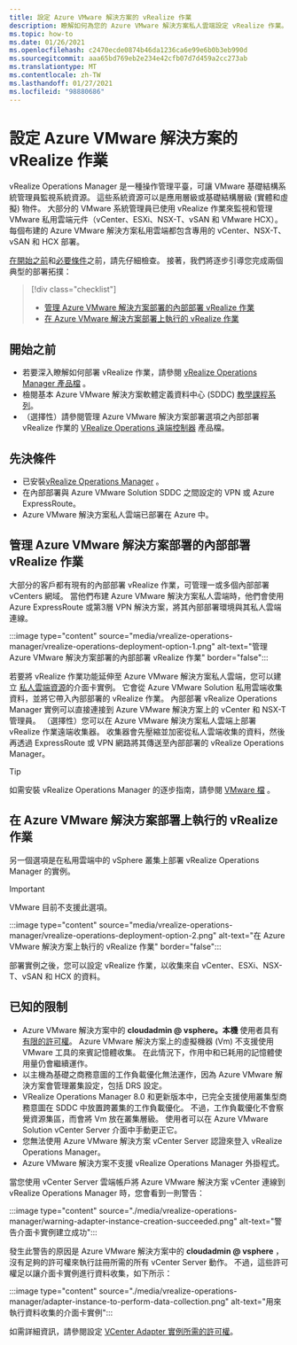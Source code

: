 ```yaml
---
title: 設定 Azure VMware 解決方案的 vRealize 作業
description: 瞭解如何為您的 Azure VMware 解決方案私人雲端設定 vRealize 作業。
ms.topic: how-to
ms.date: 01/26/2021
ms.openlocfilehash: c2470ecde0874b46da1236ca6e99e6b0b3eb990d
ms.sourcegitcommit: aaa65bd769eb2e234e42cfb07d7d459a2cc273ab
ms.translationtype: MT
ms.contentlocale: zh-TW
ms.lasthandoff: 01/27/2021
ms.locfileid: "98880686"
---
```

# <a name="set-up-vrealize-operations-for-azure-vmware-solution"></a>設定 Azure VMware 解決方案的 vRealize 作業


vRealize Operations Manager 是一種操作管理平臺，可讓 VMware 基礎結構系統管理員監視系統資源。 這些系統資源可以是應用層級或基礎結構層級 (實體和虛擬) 物件。 大部分的 VMware 系統管理員已使用 vRealize 作業來監視和管理 VMware 私用雲端元件（vCenter、ESXi、NSX-T、vSAN 和 VMware HCX）。  每個布建的 Azure VMware 解決方案私用雲端都包含專用的 vCenter、NSX-T、vSAN 和 HCX 部署。 

[在開始之前](#before-you-begin)和[必要條件](#prerequisites)之前，請先仔細檢查。 接著，我們將逐步引導您完成兩個典型的部署拓撲：

> [!div class="checklist"]
> * [管理 Azure VMware 解決方案部署的內部部署 vRealize 作業](#on-premises-vrealize-operations-managing-azure-vmware-solution-deployment)
> * [在 Azure VMware 解決方案部署上執行的 vRealize 作業](#vrealize-operations-running-on-azure-vmware-solution-deployment)

## <a name="before-you-begin"></a>開始之前
* 若要深入瞭解如何部署 vRealize 作業，請參閱 [vRealize Operations Manager 產品檔](https://docs.vmware.com/en/vRealize-Operations-Manager/8.1/com.vmware.vcom.vapp.doc/GUID-7FFC61A0-7562-465C-A0DC-46D092533984.html) 。 
* 檢閱基本 Azure VMware 解決方案軟體定義資料中心 (SDDC) [教學課程系列](tutorial-network-checklist.md)。
* （選擇性）請參閱管理 Azure VMware 解決方案部署選項之內部部署 vRealize 作業的 [VRealize Operations 遠端控制器](https://docs.vmware.com/en/vRealize-Operations-Manager/8.1/com.vmware.vcom.vapp.doc/GUID-263F9219-E801-4383-8A59-E84F3D01ED6B.html) 產品檔。 


## <a name="prerequisites"></a>先決條件
* 已安裝[vRealize Operations Manager](https://docs.vmware.com/en/vRealize-Operations-Manager/8.1/com.vmware.vcom.vapp.doc/GUID-7FFC61A0-7562-465C-A0DC-46D092533984.html) 。
* 在內部部署與 Azure VMware Solution SDDC 之間設定的 VPN 或 Azure ExpressRoute。
* Azure VMware 解決方案私人雲端已部署在 Azure 中。



## <a name="on-premises-vrealize-operations-managing-azure-vmware-solution-deployment"></a>管理 Azure VMware 解決方案部署的內部部署 vRealize 作業
大部分的客戶都有現有的內部部署 vRealize 作業，可管理一或多個內部部署 vCenters 網域。 當他們布建 Azure VMware 解決方案私人雲端時，他們會使用 Azure ExpressRoute 或第3層 VPN 解決方案，將其內部部署環境與其私人雲端連線。  

:::image type="content" source="media/vrealize-operations-manager/vrealize-operations-deployment-option-1.png" alt-text="管理 Azure VMware 解決方案部署的內部部署 vRealize 作業"  border="false":::

若要將 vRealize 作業功能延伸至 Azure VMware 解決方案私人雲端，您可以建立 [私人雲端資源](https://docs.vmware.com/en/vRealize-Operations-Manager/8.1/com.vmware.vcom.config.doc/GUID-640AD750-301E-4D36-8293-1BFEB67E2600.html)的介面卡實例。 它會從 Azure VMware Solution 私用雲端收集資料，並將它帶入內部部署的 vRealize 作業。 內部部署 vRealize Operations Manager 實例可以直接連接到 Azure VMware 解決方案上的 vCenter 和 NSX-T 管理員。 （選擇性）您可以在 Azure VMware 解決方案私人雲端上部署 vRealize 作業遠端收集器。 收集器會先壓縮並加密從私人雲端收集的資料，然後再透過 ExpressRoute 或 VPN 網路將其傳送至內部部署的 vRealize Operations Manager。 

> [!TIP]
> 如需安裝 vRealize Operations Manager 的逐步指南，請參閱 [VMware 檔](https://docs.vmware.com/en/vRealize-Operations-Manager/8.1/com.vmware.vcom.vapp.doc/GUID-7FFC61A0-7562-465C-A0DC-46D092533984.html) 。 



## <a name="vrealize-operations-running-on-azure-vmware-solution-deployment"></a>在 Azure VMware 解決方案部署上執行的 vRealize 作業

另一個選項是在私用雲端中的 vSphere 叢集上部署 vRealize Operations Manager 的實例。 

>[!IMPORTANT]
>VMware 目前不支援此選項。

:::image type="content" source="media/vrealize-operations-manager/vrealize-operations-deployment-option-2.png" alt-text="在 Azure VMware 解決方案上執行的 vRealize 作業" border="false":::

部署實例之後，您可以設定 vRealize 作業，以收集來自 vCenter、ESXi、NSX-T、vSAN 和 HCX 的資料。 



## <a name="known-limitations"></a>已知的限制

- Azure VMware 解決方案中的 **cloudadmin \@ vsphere。本機** 使用者具有 [有限的許可權](concepts-role-based-access-control.md)。  Azure VMware 解決方案上的虛擬機器 (Vm) 不支援使用 VMware 工具的來賓記憶體收集。  在此情況下，作用中和已耗用的記憶體使用量仍會繼續運作。
- 以主機為基礎之商務意圖的工作負載優化無法運作，因為 Azure VMware 解決方案會管理叢集設定，包括 DRS 設定。
- VRealize Operations Manager 8.0 和更新版本中，已完全支援使用叢集型商務意圖在 SDDC 中放置跨叢集的工作負載優化。 不過，工作負載優化不會察覺資源集區，而會將 Vm 放在叢集層級。 使用者可以在 Azure VMware Solution vCenter Server 介面中手動更正它。
- 您無法使用 Azure VMware 解決方案 vCenter Server 認證來登入 vRealize Operations Manager。 
- Azure VMware 解決方案不支援 vRealize Operations Manager 外掛程式。

當您使用 vCenter Server 雲端帳戶將 Azure VMware 解決方案 vCenter 連線到 vRealize Operations Manager 時，您會看到一則警告：

:::image type="content" source="./media/vrealize-operations-manager/warning-adapter-instance-creation-succeeded.png" alt-text="警告介面卡實例建立成功":::

發生此警告的原因是 Azure VMware 解決方案中的 **cloudadmin \@ vsphere** ，沒有足夠的許可權來執行註冊所需的所有 vCenter Server 動作。 不過，這些許可權足以讓介面卡實例進行資料收集，如下所示：

:::image type="content" source="./media/vrealize-operations-manager/adapter-instance-to-perform-data-collection.png" alt-text="用來執行資料收集的介面卡實例":::

如需詳細資訊，請參閱設定 [VCenter Adapter 實例所需的許可權](https://docs.vmware.com/en/vRealize-Operations-Manager/8.1/com.vmware.vcom.core.doc/GUID-3BFFC92A-9902-4CF2-945E-EA453733B426.html)。

<!-- LINKS - external -->


<!-- LINKS - internal -->




